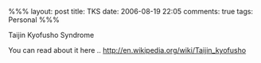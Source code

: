 %%%
layout: post
title: TKS
date: 2006-08-19 22:05
comments: true
tags: Personal
%%%

Taijin Kyofusho Syndrome

You can read about it here .. http://en.wikipedia.org/wiki/Taijin_kyofusho